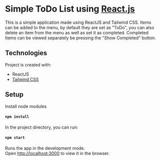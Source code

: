 # Simple ToDo List using [React.js](https://reactjs.org)

This is a simple application made using ReactJS and Tailwind CSS. Items can be added to the menu, by default they are set as "ToDo", you can also delete an item from the menu as well as set it as completed. Completed Items can be viewed separately be pressing the "Show Completed" button. 

## Technologies

 Project is created with:
* ReactJS
* [Tailwind CSS](https://tailwindcss.com)

## Setup

Install node modules

#### `npm install`

In the project directory, you can run:

#### `npm start`

Runs the app in the development mode.<br>
Open [http://localhost:3000](http://localhost:3000) to view it in the browser.




 



